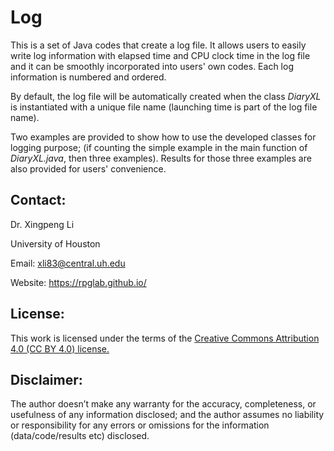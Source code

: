 # Log
This is a set of Java codes that create a log file. It allows users to easily write log information with elapsed time and CPU clock time in the log file and it can be smoothly incorporated into users' own codes. Each log information is numbered and ordered.

By default, the log file will be automatically created when the class *DiaryXL* is instantiated with a unique file name (launching time is part of the log file name).

Two examples are provided to show how to use the developed classes for logging purpose; (if counting the simple example in the main function of *DiaryXL.java*, then three examples). Results for those three examples are also provided for users' convenience.


## Contact:
Dr. Xingpeng Li

University of Houston

Email: xli83@central.uh.edu

Website: <a class="off" href="/"  target="_blank">https://rpglab.github.io/</a>


## License:
This work is licensed under the terms of the <a class="off" href="https://creativecommons.org/licenses/by/4.0/"  target="_blank">Creative Commons Attribution 4.0 (CC BY 4.0) license.</a>


## Disclaimer:
The author doesn’t make any warranty for the accuracy, completeness, or usefulness of any information disclosed; and the author assumes no liability or responsibility for any errors or omissions for the information (data/code/results etc) disclosed.

